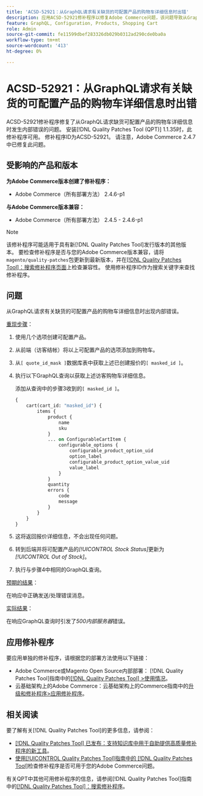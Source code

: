 ```yaml
---
title: 'ACSD-52921：从GraphQL请求有关缺货的可配置产品的购物车详细信息时出错'
description: 应用ACSD-52921修补程序以修复Adobe Commerce问题，该问题导致从GraphQL请求缺货可配置产品的购物车详细信息时出现内部错误。
feature: GraphQL, Configuration, Products, Shopping Cart
role: Admin
source-git-commit: fe11599dbef283326db029b0312ad290cde0ba0a
workflow-type: tm+mt
source-wordcount: '413'
ht-degree: 0%

---
```


# ACSD-52921：从GraphQL请求有关缺货的可配置产品的购物车详细信息时出错

ACSD-52921修补程序修复了从GraphQL请求缺货可配置产品的购物车详细信息时发生内部错误的问题。 安装[!DNL Quality Patches Tool (QPT)] 1.1.35时，此修补程序可用。 修补程序ID为ACSD-52921。 请注意，Adobe Commerce 2.4.7中已修复此问题。

## 受影响的产品和版本

**为Adobe Commerce版本创建了修补程序：**

* Adobe Commerce（所有部署方法） 2.4.6-p1

**与Adobe Commerce版本兼容：**

* Adobe Commerce（所有部署方法） 2.4.5 - 2.4.6-p1

>[!NOTE]
>
>该修补程序可能适用于具有新[!DNL Quality Patches Tool]发行版本的其他版本。 要检查修补程序是否与您的Adobe Commerce版本兼容，请将`magento/quality-patches`包更新到最新版本，并在[[!DNL Quality Patches Tool]：搜索修补程序页面](https://experienceleague.adobe.com/tools/commerce-quality-patches/index.html)上检查兼容性。 使用修补程序ID作为搜索关键字来查找修补程序。

## 问题

从GraphQL请求有关缺货的可配置产品的购物车详细信息时出现内部错误。

<u>重现步骤</u>：

1. 使用几个选项创建可配置产品。
1. 从前端（访客结帐）将以上可配置产品的选项添加到购物车。
1. 从`[ quote_id_mask ]`数据库表中获取上述已创建报价的`[ masked_id ]`。
1. 执行以下GraphQL查询以获取上述访客购物车详细信息。

   添加从查询中的步骤3收到的`[ masked_id ]`。

   ```GraphQL
   {
       cart(cart_id: "masked_id") {
           items {
               product {
                   name
                   sku
               }
               ... on ConfigurableCartItem {
                   configurable_options {
                       configurable_product_option_uid
                       option_label
                       configurable_product_option_value_uid
                       value_label
                   }
               }
               quantity
               errors {
                   code
                   message
               }
           }
       }
   }   
   ```

1. 这将返回报价详细信息，不会出现任何问题。
1. 转到后端并将可配置产品的&#x200B;*[!UICONTROL Stock Status]*&#x200B;更新为&#x200B;*[!UICONTROL Out of Stock]*。
1. 执行与步骤4中相同的GraphQL查询。

<u>预期的结果</u>：

在响应中正确发送/处理错误消息。

<u>实际结果</u>：

在响应GraphQL查询时引发了&#x200B;*500内部服务器*&#x200B;错误。

## 应用修补程序

要应用单独的修补程序，请根据您的部署方法使用以下链接：

* Adobe Commerce或Magento Open Source内部部署： [!DNL Quality Patches Tool]指南中的[[!DNL Quality Patches Tool] >使用情况](/help/tools/quality-patches-tool/usage.md)。
* 云基础架构上的Adobe Commerce：云基础架构上的Commerce指南中的[升级和修补程序>应用修补程序](https://experienceleague.adobe.com/docs/commerce-cloud-service/user-guide/develop/upgrade/apply-patches.html)。

## 相关阅读

要了解有关[!DNL Quality Patches Tool]的更多信息，请参阅：

* [[!DNL Quality Patches Tool] 已发布：支持知识库中用于自助提供高质量修补程序的新工具](https://experienceleague.adobe.com/en/docs/commerce-knowledge-base/kb/announcements/commerce-announcements/magento-quality-patches-released-new-tool-to-self-serve-quality-patches)。
* [使用[!UICONTROL Quality Patches Tool]指南中的 [!DNL Quality Patches Tool]](/help/tools/quality-patches-tool/patches-available-in-qpt/check-patch-for-magento-issue-with-magento-quality-patches.md)检查修补程序是否可用于您的Adobe Commerce问题。


有关QPT中其他可用修补程序的信息，请参阅[!DNL Quality Patches Tool]指南中的[[!DNL Quality Patches Tool]：搜索修补程序](https://experienceleague.adobe.com/tools/commerce-quality-patches/index.html)。

